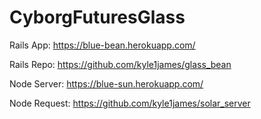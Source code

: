 # CyborgFuturesGlass

Rails App: https://blue-bean.herokuapp.com/

Rails Repo: https://github.com/kyle1james/glass_bean

Node Server: https://blue-sun.herokuapp.com/

Node Request: https://github.com/kyle1james/solar_server
